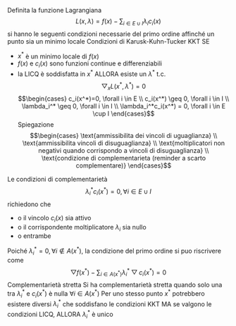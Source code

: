 Definita la funzione Lagrangiana
$$L(x, \lambda) = f(x)-\sum_{i \in E \cup I}\lambda_ic_i(x)$$
si hanno le seguenti condizioni necessarie del primo ordine affinché un punto sia un minimo locale
Condizioni di Karusk-Kuhn-Tucker KKT SE
- $x^*$ è un minimo locale di $f(x)$
- $f(x)$ e $c_i(x)$ sono funzioni continue e differenziabili
- la LICQ è soddisfatta in $x^*$
ALLORA esiste un $\lambda^*$ t.c.
$$\bigtriangledown_x L(x^*, \lambda^*)=0$$
$$\begin{cases} 
c_i(x^*)=0, \forall i \in E \\
c_i(x^*) \geq 0, \forall i \in I \\
\lambda_i^* \geq  0, \forall i \in I \\
\lambda_i^*c_i(x^*) = 0, \forall i \in E \cup I
\end{cases}$$
Spiegazione
$$\begin{cases} \text{ammissibilita dei vincoli di uguaglianza} \\ 
\text{ammissibilita vincoli di disuguaglianza} \\
\text{moltiplicatori non negativi quando corrispondo a vincoli di disuguaglianza} \\
\text{condizione di complementarieta (reminder a scarto complementare)} 
\end{cases}$$

Le condizioni di complementarietà
$$\lambda_i^*c_i(x^*) = 0, \forall i \in E \cup I$$
richiedono che 
- o il vincolo $c_i(x)$ sia attivo
- o il corrispondente moltiplicatore $\lambda_i$ sia nullo
- o entrambe 

Poiché $\lambda_i^*=0, \forall i \notin A(x^*)$, la condizione del primo ordine si puo riscrivere come 
$$\bigtriangledown f(x^*)-\sum_{i \in A(x^*)}\lambda_i^*\bigtriangledown c_i (x^*)=0$$
Complementarietà stretta
Si ha complementarietà stretta quando solo una tra $\lambda_i^*$ e $c_i(x^*)$ è nulla $\forall i \in A(x^*)$
Per uno stesso punto $x^*$ potrebbero esistere diversi $\lambda_i^*$ che soddisfano le condizioni KKT
MA se valgono le condizioni LICQ, ALLORA $\lambda_i^*$ è unico